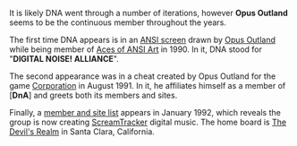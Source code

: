 It is likely DNA went through a number of iterations, however **Opus Outland** seems to be the continuous member throughout the years.

The first time DNA appears is in an [ANSI screen](/f/ad1c16e) drawn by [Opus Outland](https://16colo.rs/artist/opus%20outland) while being member of [Aces of ANSI Art](/g/aces-of-ansi-art) in 1990. In it, DNA stood for "**DIGITAL NOISE! ALLIANCE**".

The second appearance was in a cheat created by Opus Outland for the game [Corporation](/f/a41d52e) in August 1991. In it, he affiliates himself as a member of [**DnA**] and greets both its members and sites.

Finally, a [member and site list](/f/b32f996) appears in January 1992, which reveals the group is now creating [ScreamTracker](https://modland.com/pub/documents/format_documentation/Scream%20Tracker%20v1.0%20(.stm).txt) digital music. The home board is [The Devil's Realm](https://demozoo.org/bbs/8977/) in Santa Clara, California.